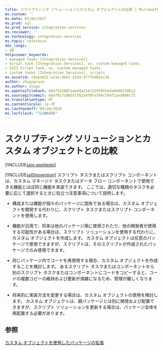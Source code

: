 ```yaml
---
title: スクリプティング ソリューションとカスタム オブジェクトとの比較 | Microsoft Docs
ms.custom: ''
ms.date: 03/04/2017
ms.prod: sql
ms.prod_service: integration-services
ms.reviewer: ''
ms.technology: integration-services
ms.topic: reference
dev_langs:
- VB
helpviewer_keywords:
- managed tasks [Integration Services]
- Script task [Integration Services], vs. custom managed tasks
- SSIS Script task, vs. custom managed tasks
- custom tasks [Integration Services], scripts
ms.assetid: c0aea822-a21e-44e1-a3d3-8777bd0a1c34
author: chugugrace
ms.author: chugu
ms.openlocfilehash: 492f5e288faaedda21dc529fdfeeda6006d78b12
ms.sourcegitcommit: e8af8cfc0bb51f62a4f0fa794c784f1aed006c71
ms.translationtype: HT
ms.contentlocale: ja-JP
ms.lasthandoff: 09/26/2019
ms.locfileid: "71286456"
---
```

# <a name="comparing-scripting-solutions-and-custom-objects"></a>スクリプティング ソリューションとカスタム オブジェクトとの比較

[!INCLUDE[ssis-appliesto](../../includes/ssis-appliesto-ssvrpluslinux-asdb-asdw-xxx.md)]


  [!INCLUDE[ssISnoversion](../../includes/ssisnoversion-md.md)] スクリプト タスクまたはスクリプト コンポーネントは、カスタム マネージド タスクまたはデータ フロー コンポーネントで使用できる機能とほぼ同じ機能を実装できます。 ここでは、適切な種類のタスクを必要に応じて選択するときに役立つ注意事項について説明します。  
  
-   構成または機能が個々のパッケージに固有である場合は、カスタム オブジェクトを開発する代わりに、スクリプト タスクまたはスクリプト コンポーネントを使用します。  
  
-   機能が汎用で、将来は他のパッケージ用に使用されたり、他の開発者が使用する可能性がある場合は、スクリプト ソリューションを使用する代わりに、カスタム オブジェクトを作成します。 カスタム オブジェクトは任意のパッケージで使用できますが、スクリプトは、そのスクリプトが作成されたパッケージでのみ使用できます。  
  
-   同じパッケージ内でコードを再使用する場合、カスタム オブジェクトを作成することを検討します。 あるスクリプト タスクまたはコンポーネントから別のスクリプト タスクまたはコンポーネントにコードをコピーすると、コードの複数コピーの維持および更新が煩雑になるため、管理が難しくなります。  
  
-   将来的に実装方法を変更する場合は、カスタム オブジェクトの使用を検討します。 カスタム オブジェクトは、親パッケージとは別に開発および配置できますが、スクリプト ソリューションを更新する場合は、パッケージ全体を再配置する必要があります。  
  
## <a name="see-also"></a>参照  
 [カスタム オブジェクトを使用したパッケージの拡張](../../integration-services/extending-packages-custom-objects/extending-packages-with-custom-objects.md)  
  
  
